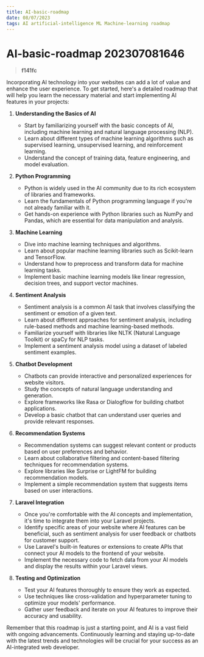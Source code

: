 ```yaml
---
title: AI-basic-roadmap
date: 08/07/2023
tags: AI artificial-intelligence ML Machine-learning roadmap
---
```


# **AI-basic-roadmap** 202307081646 
> **f141fc**

  

Incorporating AI technology into your websites can add a lot of value and enhance the user experience. To get started, here's a detailed roadmap that will help you learn the necessary material and start implementing AI features in your projects:

1.  **Understanding the Basics of AI**
    
    -   Start by familiarizing yourself with the basic concepts of AI, including machine learning and natural language processing (NLP).
    -   Learn about different types of machine learning algorithms such as supervised learning, unsupervised learning, and reinforcement learning.
    -   Understand the concept of training data, feature engineering, and model evaluation.
2.  **Python Programming**
    
    -   Python is widely used in the AI community due to its rich ecosystem of libraries and frameworks.
    -   Learn the fundamentals of Python programming language if you're not already familiar with it.
    -   Get hands-on experience with Python libraries such as NumPy and Pandas, which are essential for data manipulation and analysis.
3.  **Machine Learning**
    
    -   Dive into machine learning techniques and algorithms.
    -   Learn about popular machine learning libraries such as Scikit-learn and TensorFlow.
    -   Understand how to preprocess and transform data for machine learning tasks.
    -   Implement basic machine learning models like linear regression, decision trees, and support vector machines.
4.  **Sentiment Analysis**
    
    -   Sentiment analysis is a common AI task that involves classifying the sentiment or emotion of a given text.
    -   Learn about different approaches for sentiment analysis, including rule-based methods and machine learning-based methods.
    -   Familiarize yourself with libraries like NLTK (Natural Language Toolkit) or spaCy for NLP tasks.
    -   Implement a sentiment analysis model using a dataset of labeled sentiment examples.
5.  **Chatbot Development**
    
    -   Chatbots can provide interactive and personalized experiences for website visitors.
    -   Study the concepts of natural language understanding and generation.
    -   Explore frameworks like Rasa or Dialogflow for building chatbot applications.
    -   Develop a basic chatbot that can understand user queries and provide relevant responses.
6.  **Recommendation Systems**
    
    -   Recommendation systems can suggest relevant content or products based on user preferences and behavior.
    -   Learn about collaborative filtering and content-based filtering techniques for recommendation systems.
    -   Explore libraries like Surprise or LightFM for building recommendation models.
    -   Implement a simple recommendation system that suggests items based on user interactions.
7.  **Laravel Integration**
    
    -   Once you're comfortable with the AI concepts and implementation, it's time to integrate them into your Laravel projects.
    -   Identify specific areas of your website where AI features can be beneficial, such as sentiment analysis for user feedback or chatbots for customer support.
    -   Use Laravel's built-in features or extensions to create APIs that connect your AI models to the frontend of your website.
    -   Implement the necessary code to fetch data from your AI models and display the results within your Laravel views.
8.  **Testing and Optimization**
    
    -   Test your AI features thoroughly to ensure they work as expected.
    -   Use techniques like cross-validation and hyperparameter tuning to optimize your models' performance.
    -   Gather user feedback and iterate on your AI features to improve their accuracy and usability.

Remember that this roadmap is just a starting point, and AI is a vast field with ongoing advancements. Continuously learning and staying up-to-date with the latest trends and technologies will be crucial for your success as an AI-integrated web developer.